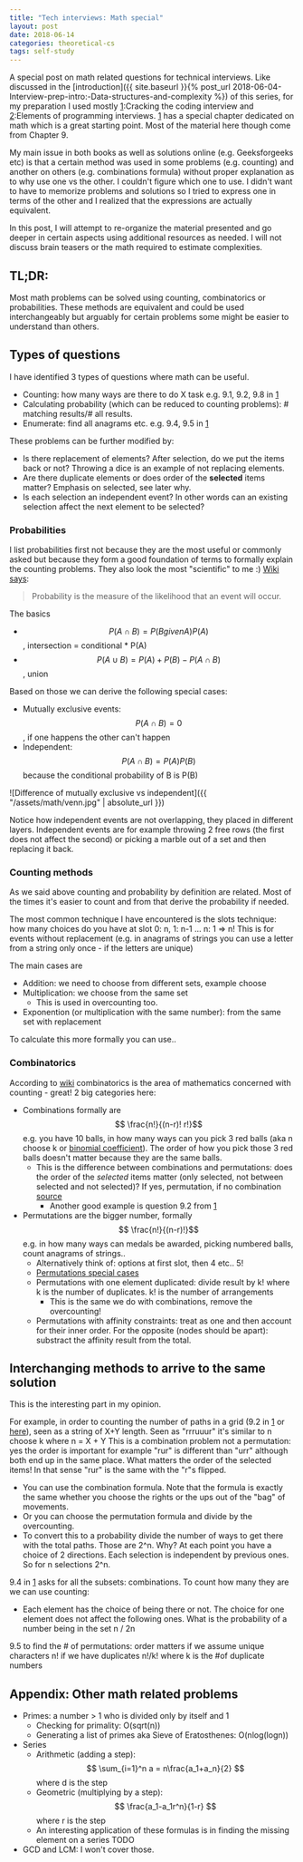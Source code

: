 ```yaml
---
title: "Tech interviews: Math special"
layout: post
date: 2018-06-14
categories: theoretical-cs
tags: self-study
---
```

[1]: https://www.amazon.com/Cracking-Coding-Interview-Programming-Questions/dp/098478280X "Cracking the coding interview (5th edition)"
[2]: https://www.amazon.com/Elements-Programming-Interviews-Java-Insiders/dp/1517671272/ref=pd_sim_14_3?_encoding=UTF8&pd_rd_i=1517671272&pd_rd_r=XEQKDVEBYF5DAWEC6B7W&pd_rd_w=8RwvQ&pd_rd_wg=L59s8&psc=1&refRID=XEQKDVEBYF5DAWEC6B7W&dpID=51EjkypFE0L&preST=_SY291_BO1,204,203,200_QL40_&dpSrc=detail "Elements of Programming Interviews (in Java)"

A special post on math related questions for technical interviews. Like discussed in the [introduction]({{ site.baseurl }}{% post_url 2018-06-04-Interview-prep-intro:-Data-structures-and-complexity %}) of this series, for my preparation I used mostly [1]:Cracking the coding interview and [2]:Elements of programming interviews. [1] has a special chapter dedicated on math which is a great starting point. Most of the material here though come from Chapter 9.

My main issue in both books as well as solutions online (e.g. Geeksforgeeks etc) is that a certain method was used in some problems (e.g. counting) and another on others (e.g. combinations formula) without proper explanation as to why use one vs the other. I couldn't figure which one to use. I didn't want to have to memorize problems and solutions so I tried to express one in terms of the other and I realized that the expressions are actually equivalent.

In this post, I will attempt to re-organize the material presented and go deeper in certain aspects using additional resources as needed. I will not discuss brain teasers or the math required to estimate complexities.


## TL;DR:
Most math problems can be solved using counting, combinatorics or probabilities. These methods are equivalent and could be used interchangeably but arguably for certain problems some might be easier to understand than others.


## Types of questions
I have identified 3 types of questions where math can be useful.
+ Counting: how many ways are there to do X task e.g. 9.1, 9.2, 9.8 in [1]
+ Calculating probability (which can be reduced to counting problems): # matching results/# all results.
+ Enumerate: find all anagrams etc. e.g. 9.4, 9.5 in [1]

These problems can be further modified by:
+ Is there replacement of elements? After selection, do we put the items back or not? Throwing a dice is an example of not replacing elements.
+ Are there duplicate elements or does order of the **selected** items matter? Emphasis on selected, see later why.
+ Is each selection an independent event? In other words can an existing selection affect the next element to be selected?


### Probabilities
I list probabilities first not because they are the most useful or commonly asked but because they form a good foundation of terms to formally explain the counting problems. They also look the most "scientific" to me :) [Wiki says](https://en.wikipedia.org/wiki/Probability):
> Probability is the measure of the likelihood that an event will occur.

The basics  
  + $$P(A\cap B) = P(B given A)P(A)$$, intersection = conditional * P(A)
  + $$P(A\cup B) = P(A) + P(B) - P(A\cap B)$$, union

Based on those we can derive the following special cases:
  + Mutually exclusive events: $$P(A\cap B) = 0$$, if one happens the other can't happen
  + Independent: $$P(A\cap B) = P(A)P(B)$$ because the conditional probability of B is P(B)

![Difference of mutually exclusive vs independent]({{ "/assets/math/venn.jpg" | absolute_url }})

Notice how independent events are not overlapping, they placed in different layers. Independent events are for example throwing 2 free rows (the first does not affect the second) or picking a marble out of a set and then replacing it back.


### Counting methods
As we said above counting and probability by definition are related. Most of the times it's easier to count and from that derive the probability if needed.

The most common technique I have encountered is the slots technique: how many choices do you have at slot 0: n, 1: n-1 ... n: 1 => n! This is for events without replacement (e.g. in anagrams of strings you can use a letter from a string only once - if the letters are unique)

The main cases are
+ Addition: we need to choose from different sets, example choose
+ Multiplication: we choose from the same set
  + This is used in overcounting too.
+ Exponention (or multiplication with the same number): from the same set with replacement

To calculate this more formally you can use..

### Combinatorics
According to [wiki](https://en.wikipedia.org/wiki/Combinatorics) combinatorics is the area of mathematics concerned with counting - great! 2 big categories here:

+ Combinations formally are $$ \frac{n!}{(n-r)! r!}$$ e.g. you have 10 balls, in how many ways can you pick 3 red balls (aka n choose k or [binomial coefficient](https://en.wikipedia.org/wiki/Binomial_coefficient)). The order of how you pick those 3 red balls doesn't matter because they are the same balls.
  + This is the difference between combinations and permutations: does the order of the *selected* items matter (only selected, not between selected and not selected)? If yes, permutation, if no combination [source](https://gmatclub.com/forum/permutations-and-combinations-simplified-150835.html)  
      + Another good example is question 9.2 from [1]
+ Permutations are the bigger number, formally $$ \frac{n!}{(n-r)!}$$ e.g. in how many ways can medals be awarded, picking numbered balls, count anagrams of strings..
  + Alternatively think of: options at first slot, then 4 etc.. 5!
  + [Permutations special cases](https://www.khanacademy.org/math/precalculus/prob-comb/combinations/e/permutations_and_combinations_2)
  + Permutations with one element duplicated: divide result by k! where k is the number of duplicates. k! is the number of arrangements
    + This is the same we do with combinations, remove the overcounting!
  + Permutations with affinity constraints: treat as one and then account for their inner order. For the opposite (nodes should be apart): substract the affinity result from the total.

## Interchanging methods to arrive to the same solution
This is the interesting part in my opinion.

For example, in order to counting the number of paths in a grid (9.2 in [1] or [here](https://betterexplained.com/articles/navigate-a-grid-using-combinations-and-permutations/)), seen as a string of X+Y length. Seen as "rrruuur" it's similar to n choose k where n = X + Y
This is a combination problem not a permutation: yes the order is important for example "rur" is different than "urr" although both end up in the same place. What matters the order of the selected items! In that sense "rur" is the same with the "r"s flipped.
+ You can use the combination formula. Note that the formula is exactly the same whether you choose the rights or the ups out of the "bag" of movements.
+ Or you can choose the permutation formula and divide by the overcounting.
+ To convert this to a probability divide the number of ways to get there with the total paths. Those are 2^n. Why? At each point you have a choice of 2 directions. Each selection is independent by previous ones. So for n selections 2^n.

9.4 in [1] asks for all the subsets: combinations. To count how many they are we can use counting:
+ Each element has the choice of being there or not. The choice for one element does not affect the following ones.
What is the probability of a number being in the set n / 2n

9.5 to find the # of permutations: order matters
if we assume unique characters n!
if we have duplicates n!/k! where k is the #of duplicate numbers



## Appendix: Other math related problems
+ Primes: a number > 1 who is divided only by itself and 1
  + Checking for primality: O(sqrt(n))
  + Generating a list of primes aka Sieve of Eratosthenes: O(nlog(logn))
+ Series
  + Arithmetic (adding a step): $$ \sum_{i=1}^n a = n\frac{a_1+a_n}{2} $$ where d is the step
  + Geometric (multiplying by a step): $$ \frac{a_1-a_1r^n}{1-r} $$ where r is the step
  + An interesting application of these formulas is in finding the missing element on a series TODO
+ GCD and LCM: I won't cover those.
